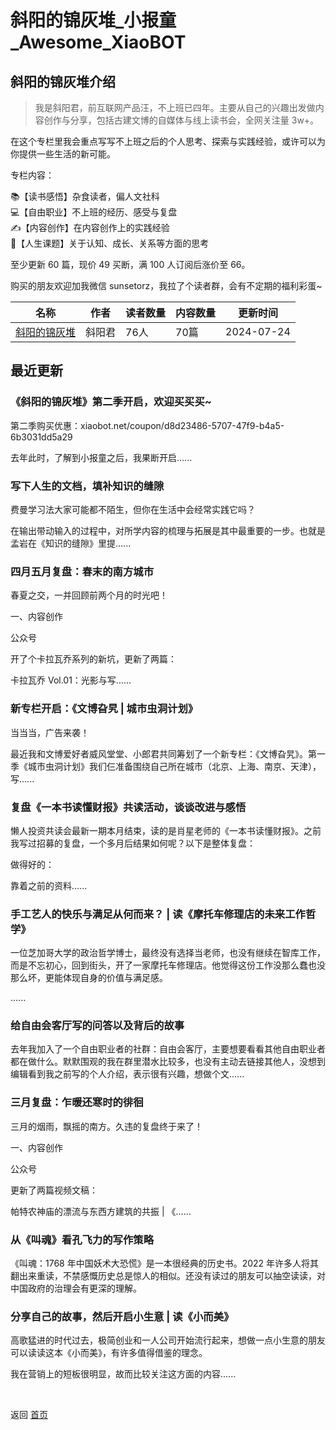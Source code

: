 # 斜阳的锦灰堆_小报童_Awesome_XiaoBOT

## 斜阳的锦灰堆介绍
> 我是斜阳君，前互联网产品汪，不上班已四年。主要从自己的兴趣出发做内容创作与分享，包括古建文博的自媒体与线上读书会，全网关注量 3w+。    
    
在这个专栏里我会重点写写不上班之后的个人思考、探索与实践经验，或许可以为你提供一些生活的新可能。    
    
专栏内容：    
    
📚【读书感悟】杂食读者，偏人文社科    
💻【自由职业】不上班的经历、感受与复盘    
✍【内容创作】在内容创作上的实践经验    
🌟【人生课题】关于认知、成长、关系等方面的思考    
    
至少更新 60 篇，现价 49 买断，满 100 人订阅后涨价至 66。    
    
购买的朋友欢迎加我微信 sunsetorz，我拉了个读者群，会有不定期的福利彩蛋~  
  


|名称|作者|读者数量|内容数量|更新时间|
|---|---|---|---|---|
|[斜阳的锦灰堆](https://xiaobot.net/p/sunsetorz?refer=9c3f1c95-a052-465a-9902-f6d75080262a)|斜阳君|76人|70篇|2024-07-24|

## 最近更新
### 《斜阳的锦灰堆》第二季开启，欢迎买买买~

第二季购买优惠：xiaobot.net/coupon/d8d23486-5707-47f9-b4a5-6b3031dd5a29

去年此时，了解到小报童之后，我果断开启......

### 写下人生的文档，填补知识的缝隙

费曼学习法大家可能都不陌生，但你在生活中会经常实践它吗？

在输出带动输入的过程中，对所学内容的梳理与拓展是其中最重要的一步。也就是孟岩在《知识的缝隙》里提......

### 四月五月复盘：春末的南方城市

春夏之交，一并回顾前两个月的时光吧！

一、内容创作

公众号

开了个卡拉瓦乔系列的新坑，更新了两篇：

卡拉瓦乔 Vol.01：光影与写......

### 新专栏开启：《文博旮旯 | 城市虫洞计划》

当当当，广告来袭！

最近我和文博爱好者威风堂堂、小郎君共同筹划了一个新专栏：《文博旮旯》。第一季《城市虫洞计划》我们仨准备围绕自己所在城市（北京、上海、南京、天津），写......

### 复盘《一本书读懂财报》共读活动，谈谈改进与感悟

懒人投资共读会最新一期本月结束，读的是肖星老师的《一本书读懂财报》。之前我写过招募的复盘，一个多月后结果如何呢？以下是整体复盘：

做得好的：

靠着之前的资料......

### 手工艺人的快乐与满足从何而来？ | 读《摩托车修理店的未来工作哲学》

一位芝加哥大学的政治哲学博士，最终没有选择当老师，也没有继续在智库工作，而是不忘初心，回到街头，开了一家摩托车修理店。他觉得这份工作没那么蠢也没那么坏，更能体现自身的价值与满足感。

......

### 给自由会客厅写的问答以及背后的故事

去年我加入了一个自由职业者的社群：自由会客厅，主要想要看看其他自由职业者都在做什么。默默围观的我在群里潜水比较多，也没有主动去链接其他人，没想到编辑看到我之前写的个人介绍，表示很有兴趣，想做个文......

### 三月复盘：乍暖还寒时的徘徊

三月的烟雨，飘摇的南方。久违的复盘终于来了！

一、内容创作

公众号

更新了两篇视频文稿：

帕特农神庙的漂流与东西方建筑的共振 | 《......

### 从《叫魂》看孔飞力的写作策略

《叫魂：1768 年中国妖术大恐慌》是一本很经典的历史书。2022
年许多人将其翻出来重读，不禁感慨历史总是惊人的相似。还没有读过的朋友可以抽空读读，对中国政府的治理会有更深的理解。

### 分享自己的故事，然后开启小生意 | 读《小而美》

高歌猛进的时代过去，极简创业和一人公司开始流行起来，想做一点小生意的朋友可以读读这本《小而美》，有许多值得借鉴的理念。

我在营销上的短板很明显，故而比较关注这方面的内容......


<a href="https://github.com/Reno9527/awesome-xiaobot" style="color: white; text-decoration: none;">awesome-xiaobot</a>

返回 [首页](../README.md)
